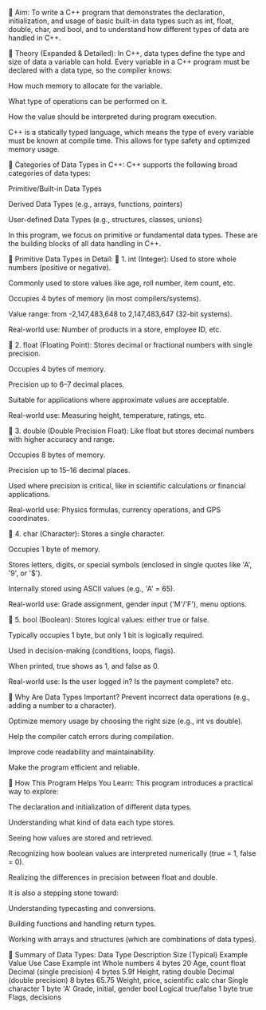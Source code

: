 🎯 Aim:
To write a C++ program that demonstrates the declaration, initialization, and usage of basic built-in data types such as int, float, double, char, and bool, and to understand how different types of data are handled in C++.

🧠 Theory (Expanded & Detailed):
In C++, data types define the type and size of data a variable can hold. Every variable in a C++ program must be declared with a data type, so the compiler knows:

How much memory to allocate for the variable.

What type of operations can be performed on it.

How the value should be interpreted during program execution.

C++ is a statically typed language, which means the type of every variable must be known at compile time. This allows for type safety and optimized memory usage.

🔹 Categories of Data Types in C++:
C++ supports the following broad categories of data types:

Primitive/Built-in Data Types

Derived Data Types (e.g., arrays, functions, pointers)

User-defined Data Types (e.g., structures, classes, unions)

In this program, we focus on primitive or fundamental data types. These are the building blocks of all data handling in C++.

🔸 Primitive Data Types in Detail:
🔹 1. int (Integer):
Used to store whole numbers (positive or negative).

Commonly used to store values like age, roll number, item count, etc.

Occupies 4 bytes of memory (in most compilers/systems).

Value range: from -2,147,483,648 to 2,147,483,647 (32-bit systems).

Real-world use: Number of products in a store, employee ID, etc.

🔹 2. float (Floating Point):
Stores decimal or fractional numbers with single precision.

Occupies 4 bytes of memory.

Precision up to 6–7 decimal places.

Suitable for applications where approximate values are acceptable.

Real-world use: Measuring height, temperature, ratings, etc.

🔹 3. double (Double Precision Float):
Like float but stores decimal numbers with higher accuracy and range.

Occupies 8 bytes of memory.

Precision up to 15–16 decimal places.

Used where precision is critical, like in scientific calculations or financial applications.

Real-world use: Physics formulas, currency operations, and GPS coordinates.

🔹 4. char (Character):
Stores a single character.

Occupies 1 byte of memory.

Stores letters, digits, or special symbols (enclosed in single quotes like 'A', '9', or '$').

Internally stored using ASCII values (e.g., 'A' = 65).

Real-world use: Grade assignment, gender input ('M'/'F'), menu options.

🔹 5. bool (Boolean):
Stores logical values: either true or false.

Typically occupies 1 byte, but only 1 bit is logically required.

Used in decision-making (conditions, loops, flags).

When printed, true shows as 1, and false as 0.

Real-world use: Is the user logged in? Is the payment complete? etc.

📌 Why Are Data Types Important?
Prevent incorrect data operations (e.g., adding a number to a character).

Optimize memory usage by choosing the right size (e.g., int vs double).

Help the compiler catch errors during compilation.

Improve code readability and maintainability.

Make the program efficient and reliable.

🔬 How This Program Helps You Learn:
This program introduces a practical way to explore:

The declaration and initialization of different data types.

Understanding what kind of data each type stores.

Seeing how values are stored and retrieved.

Recognizing how boolean values are interpreted numerically (true = 1, false = 0).

Realizing the differences in precision between float and double.

It is also a stepping stone toward:

Understanding typecasting and conversions.

Building functions and handling return types.

Working with arrays and structures (which are combinations of data types).

📝 Summary of Data Types:
Data Type	Description	Size (Typical)	Example Value	Use Case Example
int	Whole numbers	4 bytes	20	Age, count
float	Decimal (single precision)	4 bytes	5.9f	Height, rating
double	Decimal (double precision)	8 bytes	65.75	Weight, price, scientific calc
char	Single character	1 byte	'A'	Grade, initial, gender
bool	Logical true/false	1 byte	true	Flags, decisions
